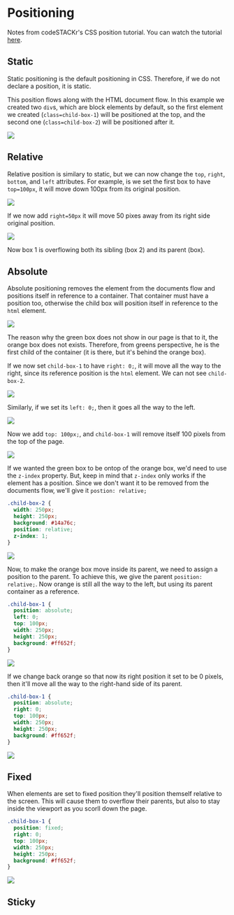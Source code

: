 # Positioning

Notes from codeSTACKr's CSS position tutorial. You can watch the tutorial [here](https://www.youtube.com/watch?v=XrHMv_9LCfo).

## Static

Static positioning is the default positioning in CSS. Therefore, if we do not declare a position, it is static.

This position flows along with the HTML document flow. In this example we created two `div`s, which are block elements by default, so the first element we created (`class=child-box-1`) will be positioned at the top, and the second one (`class=child-box-2`) will be positioned after it.

![](static/static-1.png)

## Relative

Relative position is similary to static, but we can now change the `top`, `right`, `bottom`, and `left` attributes. For example, is we set the first box to have `top=100px`, it will move down 100px from its original position.

![](relative/down-100.png)

If we now add `right=50px` it will move 50 pixes away from its right side original position.

![](relative/right-50.png)

Now box 1 is overflowing both its sibling (box 2) and its parent (box).

## Absolute

Absolute positioning removes the element from the documents flow and positions itself in reference to a container. That container must have a position too, otherwise the child box will position itself in reference to the `html` element.

![](absolute/absolute.png)

The reason why the green box does not show in our page is that to it, the orange box does not exists. Therefore, from greens perspective, he is the first child of the container (it is there, but it's behind the orange box).

If we now set `child-box-1` to have `right: 0;`, it will move all the way to the right, since its reference position is the `html` element. We can not see `child-box-2`.

![](absolute/right-0.png)

Similarly, if we set its `left: 0;`, then it goes all the way to the left.

![](absolute/left-0.png)

Now we add `top: 100px;`, and `child-box-1` will remove itself 100 pixels from the top of the page.

![](absolute/top-100.px)

If we wanted the green box to be ontop of the orange box, we'd need to use the `z-index` property. But, keep in mind that `z-index` only works if the element has a position. Since we don't want it to be removed from the documents flow, we'll give it `postion: relative;`

``` css
.child-box-2 {
  width: 250px;
  height: 250px;
  background: #14a76c;
  position: relative;
  z-index: 1;
}
```

![](absolute/green-on-top.png)

Now, to make the orange box move inside its parent, we need to assign a position to the parent. To achieve this, we give the parent `position: relative;`. Now orange is still all the way to the left, but using its parent container as a reference.

``` css
.child-box-1 {
  position: absolute;
  left: 0;
  top: 100px;
  width: 250px;
  height: 250px;
  background: #ff652f;
}
```

![](absolute/par-rel-left-0.png)

If we change back orange so that now its right position it set to be 0 pixels, then it'll move all the way to the right-hand side of its parent.

``` css
.child-box-1 {
  position: absolute;
  right: 0;
  top: 100px;
  width: 250px;
  height: 250px;
  background: #ff652f;
}
```

![](absolute/par-rel-right-0.png)

## Fixed

When elements are set to fixed position they'll position themself relative to the screen. This will cause them to overflow their parents, but also to stay inside the viewport as you scorll down the page.

``` css
.child-box-1 {
  position: fixed;
  right: 0;
  top: 100px;
  width: 250px;
  height: 250px;
  background: #ff652f;
}
```

![](fixed/fixed.png)

## Sticky



